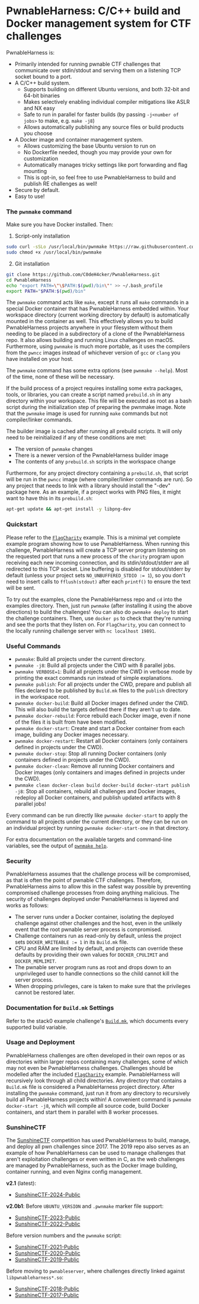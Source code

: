 PwnableHarness: C/C++ build and Docker management system for CTF challenges
=====

PwnableHarness is:

* Primarily intended for running pwnable CTF challenges that communicate over
  stdin/stdout and serving them on a listening TCP socket bound to a port.
* A C/C++ build system.
  * Supports building on different Ubuntu versions, and both 32-bit and 64-bit binaries
  * Makes selectively enabling individual compiler mitigations like ASLR and NX easy
  * Safe to run in parallel for faster builds (by passing `-j<number of jobs>`
    to make, e.g. `make -j8`)
  * Allows automatically publishing any source files or build products you choose
* A Docker image and container management system.
  * Allows customizing the base Ubuntu version to run on
  * No Dockerfile needed, though you may provide your own for customization
  * Automatically manages tricky settings like port forwarding and flag mounting
  * This is opt-in, so feel free to use PwnableHarness to build and publish RE
    challenges as well!
* Secure by default.
* Easy to use!


### The `pwnmake` command

Make sure you have Docker installed. Then:

1. Script-only installation

```bash
sudo curl -sSLo /usr/local/bin/pwnmake https://raw.githubusercontent.com/C0deH4cker/PwnableHarness/master/bin/pwnmake
sudo chmod +x /usr/local/bin/pwnmake
```

2. Git installation

```bash
git clone https://github.com/C0deH4cker/PwnableHarness.git
cd PwnableHarness
echo "export PATH=\"\$PATH:$(pwd)/bin\"" >> ~/.bash_profile
export PATH="$PATH:$(pwd)/bin"
```

The `pwnmake` command acts like `make`, except it runs all `make` commands in a
special Docker container that has PwnableHarness embedded within. Your workspace
directory (current working directory by default) is automatically mounted in the
container as well. This effectively allows you to build PwnableHarness projects
anywhere in your filesystem without them needing to be placed in a subdirectory
of a clone of the PwnableHarness repo. It also allows building and running Linux
challenges on macOS. Furthermore, using `pwnmake` is much more portable, as it
uses the compilers from the `pwncc` images instead of whichever version of `gcc`
or `clang` you have installed on your host.

The `pwnmake` command has some extra options (see `pwnmake --help`). Most of the
time, none of these will be necessary.

If the build process of a project requires installing some extra packages, tools,
or libraries, you can create a script named `prebuild.sh` in any directory within
your workspace. This file will be executed as root as a bash script during the
initialization step of preparing the pwnmake image. Note that the `pwnmake` image
is used for running `make` commands but not compiler/linker commands.

The builder image is cached after running all prebuild scripts. It will only need
to be reinitialized if any of these conditions are met:

* The version of `pwnmake` changes
* There is a newer version of the PwnableHarness builder image
* The contents of any `prebuild.sh` scripts in the workspace change

Furthermore, for any project directory containing a `prebuild.sh`, that script
will be run in the `pwncc` image (where compiler/linker commands are run). So
any project that needs to link with a library should install the "-dev" package
here. As an example, if a project works with PNG files, it might want to have this
in its `prebuild.sh`:

```bash
apt-get update && apt-get install -y libpng-dev
```


### Quickstart

Please refer to the [`FlagCharity`](examples/FlagCharity) example. This is a minimal
yet complete example program showing how to use PwnableHarness. When running this
challenge, PwnableHarness will create a TCP server program listening on the requested
port that runs a new process of the `charity` program upon receiving each new incoming
connection, and its stdin/stdout/stderr are all redirected to this TCP socket. Line
buffering is disabled for stdout/stderr by default (unless your project sets
`NO_UNBUFFERED_STDIO := 1`), so you don't need to insert calls to `fflush(stdout)`
after each `printf()` to ensure the text will be sent.

To try out the examples, clone the PwnableHarness repo and `cd` into the examples
directory. Then, just run `pwnmake` (after installing it using the above directions)
to build the challenges! You can also do `pwnmake deploy` to start the challenge
containers. Then, use `docker ps` to check that they're running and see the ports
that they listen on. For `FlagCharity`, you can connect to the locally running
challenge server with `nc localhost 19891`.


### Useful Commands

* `pwnmake`: Build all projects under the current directory.
* `pwnmake -j8`: Build all projects under the CWD with 8 parallel jobs.
* `pwnmake VERBOSE=1`: Build all projects under the CWD in verbose
  mode by printing the exact commands run instead of simple explanations.
* `pwnmake publish`: For all projects under the CWD, prepare and publish all
  files declared to be published by `Build.mk` files to the `publish` directory
  in the workspace root.
* `pwnmake docker-build`: Build all Docker images defined under the CWD. This
  will also build the targets defined there if they aren't up to date.
* `pwnmake docker-rebuild`: Force rebuild each Docker image, even if none of the
  files it is built from have been modified.
* `pwnmake docker-start`: Create and start a Docker container from each image,
  building any Docker images necessary.
* `pwnmake docker-restart`: Restart all Docker containers (only containers defined
  in projects under the CWD).
* `pwnmake docker-stop`: Stop all running Docker containers (only containers defined
  in projects under the CWD).
* `pwnmake docker-clean`: Remove all running Docker containers and Docker images
  (only containers and images defined in projects under the CWD).
* `pwnmake clean docker-clean build docker-build docker-start publish -j8`: Stop all
  containers, rebuild all challenges and Docker images, redeploy all Docker containers,
  and publish updated artifacts with 8 parallel jobs!

Every command can be run directly like `pwnmake docker-start` to apply the
command to all projects under the current directory, or they can be run on an
individual project by running `pwnmake docker-start-one` in that directory.

For extra documentation on the available targets and command-line variables, see
the output of [`pwnmake help`](MakeTargets.md).


### Security

PwnableHarness assumes that the challenge process will be compromised, as that
is often the point of pwnable CTF challenges. Therefore, PwnableHarness aims to
allow this in the safest way possible by preventing compromised challenge
processes from doing anything malicious. The security of challenges deployed
under PwnableHarness is layered and works as follows:

* The server runs under a Docker container, isolating the deployed challenge
  against other challenges and the host, even in the unlikely event that the
  root pwnable server process is compromised.
* Challenge containers run as read-only by default, unless the project sets
  `DOCKER_WRITEABLE := 1` in its `Build.mk` file.
* CPU and RAM are limited by default, and projects can override these defaults
  by providing their own values for `DOCKER_CPULIMIT` and `DOCKER_MEMLIMIT`.
* The pwnable server program runs as root and drops down to an unprivileged
  user to handle connections so the child cannot kill the server process.
* When dropping privileges, care is taken to make sure that the privileges
  cannot be restored later.


### Documentation for `Build.mk` Settings

Refer to the stack0 example challenge's [`Build.mk`](examples/pwn/stack0/Build.mk),
which documents every supported build variable.


### Usage and Deployment

PwnableHarness challenges are often developed in their own repos or as
directories within larger repos containing many challenges, some of which may
not even be PwnableHarness challenges. Challenges should be modelled after the
included [`FlagCharity`](examples/FlagCharity) example. PwnableHarness will
recursively look through all child directories. Any directory that contains a
`Build.mk` file is considered a PwnableHarness project directory. After
installing the `pwnmake` command, just run it from any directory to recursively
build all PwnableHarness projects within! A convenient command is
`pwnmake docker-start -j8`, which will compile all source code, build Docker
containers, and start them in parallel with 8 worker processes.


### SunshineCTF

The [SunshineCTF](https://sunshinectf.org/) competition has used PwnableHarness
to build, manage, and deploy all pwn challenges since 2017. The 2019 repo also
serves as an example of how PwnableHarness can be used to manage challenges that
aren't exploitation challenges or even written in C, as the web challenges are
managed by PwnableHarness, such as the Docker image building, container running,
and even Nginx config management.

**v2.1** (latest):

* [SunshineCTF-2024-Public](https://github.com/SunshineCTF/SunshineCTF-2024-Public)

**v2.0b1**: Before `UBUNTU_VERSION` and `.pwnmake` marker file support:

* [SunshineCTF-2023-Public](https://github.com/SunshineCTF/SunshineCTF-2023-Public)
* [SunshineCTF-2022-Public](https://github.com/SunshineCTF/SunshineCTF-2022-Public)

Before version numbers and the `pwnmake` script:

* [SunshineCTF-2021-Public](https://github.com/SunshineCTF/SunshineCTF-2021-Public)
* [SunshineCTF-2020-Public](https://github.com/SunshineCTF/SunshineCTF-2020-Public)
* [SunshineCTF-2019-Public](https://github.com/SunshineCTF/SunshineCTF-2019-Public)

Before moving to `pwnableserver`, where challenges directly linked against
`libpwnableharness*.so`:

* [SunshineCTF-2018-Public](https://github.com/SunshineCTF/SunshineCTF-2018-Public)
* [SunshineCTF-2017-Public](https://github.com/SunshineCTF/SunshineCTF-2017-Public)
